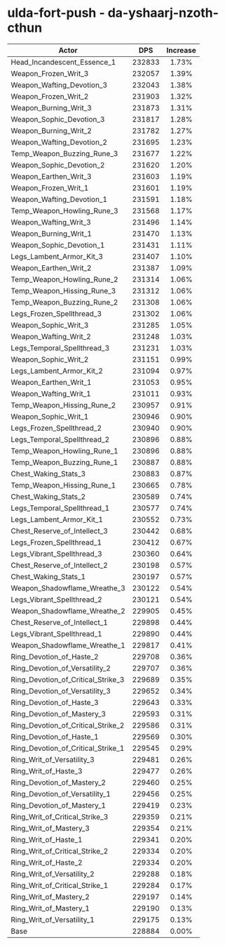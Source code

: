 # ulda-fort-push - da-yshaarj-nzoth-cthun
| Actor | DPS | Increase |
|---|:---:|:---:|
|Head_Incandescent_Essence_1|232833|1.73%|
|Weapon_Frozen_Writ_3|232057|1.39%|
|Weapon_Wafting_Devotion_3|232043|1.38%|
|Weapon_Frozen_Writ_2|231903|1.32%|
|Weapon_Burning_Writ_3|231873|1.31%|
|Weapon_Sophic_Devotion_3|231817|1.28%|
|Weapon_Burning_Writ_2|231782|1.27%|
|Weapon_Wafting_Devotion_2|231695|1.23%|
|Temp_Weapon_Buzzing_Rune_3|231677|1.22%|
|Weapon_Sophic_Devotion_2|231620|1.20%|
|Weapon_Earthen_Writ_3|231603|1.19%|
|Weapon_Frozen_Writ_1|231601|1.19%|
|Weapon_Wafting_Devotion_1|231591|1.18%|
|Temp_Weapon_Howling_Rune_3|231568|1.17%|
|Weapon_Wafting_Writ_3|231496|1.14%|
|Weapon_Burning_Writ_1|231470|1.13%|
|Weapon_Sophic_Devotion_1|231431|1.11%|
|Legs_Lambent_Armor_Kit_3|231407|1.10%|
|Weapon_Earthen_Writ_2|231387|1.09%|
|Temp_Weapon_Howling_Rune_2|231314|1.06%|
|Temp_Weapon_Hissing_Rune_3|231312|1.06%|
|Temp_Weapon_Buzzing_Rune_2|231308|1.06%|
|Legs_Frozen_Spellthread_3|231302|1.06%|
|Weapon_Sophic_Writ_3|231285|1.05%|
|Weapon_Wafting_Writ_2|231248|1.03%|
|Legs_Temporal_Spellthread_3|231231|1.03%|
|Weapon_Sophic_Writ_2|231151|0.99%|
|Legs_Lambent_Armor_Kit_2|231094|0.97%|
|Weapon_Earthen_Writ_1|231053|0.95%|
|Weapon_Wafting_Writ_1|231011|0.93%|
|Temp_Weapon_Hissing_Rune_2|230957|0.91%|
|Weapon_Sophic_Writ_1|230946|0.90%|
|Legs_Frozen_Spellthread_2|230940|0.90%|
|Legs_Temporal_Spellthread_2|230896|0.88%|
|Temp_Weapon_Howling_Rune_1|230896|0.88%|
|Temp_Weapon_Buzzing_Rune_1|230887|0.88%|
|Chest_Waking_Stats_3|230883|0.87%|
|Temp_Weapon_Hissing_Rune_1|230665|0.78%|
|Chest_Waking_Stats_2|230589|0.74%|
|Legs_Temporal_Spellthread_1|230577|0.74%|
|Legs_Lambent_Armor_Kit_1|230552|0.73%|
|Chest_Reserve_of_Intellect_3|230442|0.68%|
|Legs_Frozen_Spellthread_1|230412|0.67%|
|Legs_Vibrant_Spellthread_3|230360|0.64%|
|Chest_Reserve_of_Intellect_2|230198|0.57%|
|Chest_Waking_Stats_1|230197|0.57%|
|Weapon_Shadowflame_Wreathe_3|230122|0.54%|
|Legs_Vibrant_Spellthread_2|230121|0.54%|
|Weapon_Shadowflame_Wreathe_2|229905|0.45%|
|Chest_Reserve_of_Intellect_1|229898|0.44%|
|Legs_Vibrant_Spellthread_1|229890|0.44%|
|Weapon_Shadowflame_Wreathe_1|229817|0.41%|
|Ring_Devotion_of_Haste_2|229708|0.36%|
|Ring_Devotion_of_Versatility_2|229707|0.36%|
|Ring_Devotion_of_Critical_Strike_3|229689|0.35%|
|Ring_Devotion_of_Versatility_3|229652|0.34%|
|Ring_Devotion_of_Haste_3|229643|0.33%|
|Ring_Devotion_of_Mastery_3|229593|0.31%|
|Ring_Devotion_of_Critical_Strike_2|229586|0.31%|
|Ring_Devotion_of_Haste_1|229569|0.30%|
|Ring_Devotion_of_Critical_Strike_1|229545|0.29%|
|Ring_Writ_of_Versatility_3|229481|0.26%|
|Ring_Writ_of_Haste_3|229477|0.26%|
|Ring_Devotion_of_Mastery_2|229460|0.25%|
|Ring_Devotion_of_Versatility_1|229456|0.25%|
|Ring_Devotion_of_Mastery_1|229419|0.23%|
|Ring_Writ_of_Critical_Strike_3|229359|0.21%|
|Ring_Writ_of_Mastery_3|229354|0.21%|
|Ring_Writ_of_Haste_1|229341|0.20%|
|Ring_Writ_of_Critical_Strike_2|229334|0.20%|
|Ring_Writ_of_Haste_2|229334|0.20%|
|Ring_Writ_of_Versatility_2|229288|0.18%|
|Ring_Writ_of_Critical_Strike_1|229284|0.17%|
|Ring_Writ_of_Mastery_2|229197|0.14%|
|Ring_Writ_of_Mastery_1|229190|0.13%|
|Ring_Writ_of_Versatility_1|229175|0.13%|
|Base|228884|0.00%|
